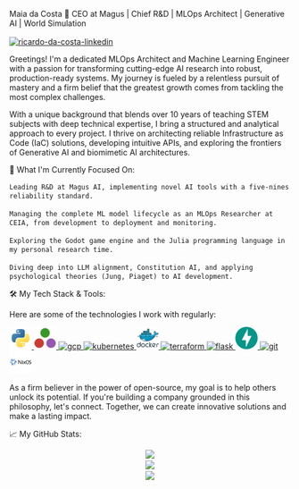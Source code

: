 Maia da Costa 👋
CEO at Magus | Chief R&D | MLOps Architect | Generative AI | World Simulation

<p align="left">
<a href="https://www.linkedin.com/in/ricardo-da-costa-0a7158155" target="blank"><img align="center" src="https://raw.githubusercontent.com/rahuldkjain/github-profile-readme-generator/master/src/images/icons/Social/linked-in-alt.svg" alt="ricardo-da-costa-linkedin" height="30" width="40" /></a>
</p>

Greetings! I'm a dedicated MLOps Architect and Machine Learning Engineer with a passion for transforming cutting-edge AI research into robust, production-ready systems. My journey is fueled by a relentless pursuit of mastery and a firm belief that the greatest growth comes from tackling the most complex challenges.

With a unique background that blends over 10 years of teaching STEM subjects with deep technical expertise, I bring a structured and analytical approach to every project. I thrive on architecting reliable Infrastructure as Code (IaC) solutions, developing intuitive APIs, and exploring the frontiers of Generative AI and biomimetic AI architectures.

🚀 What I'm Currently Focused On:

    Leading R&D at Magus AI, implementing novel AI tools with a five-nines reliability standard.

    Managing the complete ML model lifecycle as an MLOps Researcher at CEIA, from development to deployment and monitoring.

    Exploring the Godot game engine and the Julia programming language in my personal research time.

    Diving deep into LLM alignment, Constitution AI, and applying psychological theories (Jung, Piaget) to AI development.

🛠️ My Tech Stack & Tools:

Here are some of the technologies I work with regularly:

<p align="left">
<a href="https://www.python.org" target="_blank" rel="noreferrer">
<img src="https://raw.githubusercontent.com/devicons/devicon/master/icons/python/python-original.svg" alt="python" width="40" height="40"/>
</a>
<a href="https://julialang.org/" target="_blank" rel="noreferrer">
<img src="https://raw.githubusercontent.com/devicons/devicon/master/icons/julia/julia-original.svg" alt="julia" width="40" height="40"/>
</a>
<a href="https://cloud.google.com" target="_blank" rel="noreferrer">
<img src="https://www.vectorlogo.zone/logos/google_cloud/google_cloud-icon.svg" alt="gcp" width="40" height="40"/>
</a>
<a href="https://kubernetes.io" target="_blank" rel="noreferrer">
<img src="https://www.vectorlogo.zone/logos/kubernetes/kubernetes-icon.svg" alt="kubernetes" width="40" height="40"/>
</a>
<a href="https://www.docker.com/" target="_blank" rel="noreferrer">
<img src="https://raw.githubusercontent.com/devicons/devicon/master/icons/docker/docker-original-wordmark.svg" alt="docker" width="40" height="40"/>
</a>
<a href="https://www.terraform.io" target="_blank" rel="noreferrer">
<img src="https://www.vectorlogo.zone/logos/terraformio/terraformio-icon.svg" alt="terraform" width="40" height="40"/>
</a>
<a href="https://flask.palletsprojects.com/" target="_blank" rel="noreferrer">
<img src="https://flask.palletsprojects.com/en/stable/_images/flask-name.svg" alt="flask" width="40" height="40"/>
</a>
<a href="https://fastapi.tiangolo.com/" target="_blank" rel="noreferrer">
<img src="https://raw.githubusercontent.com/devicons/devicon/master/icons/fastapi/fastapi-original.svg" alt="fastapi" width="40" height="40"/>
</a>
<a href="https://git-scm.com/" target="_blank" rel="noreferrer">
<img src="https://www.vectorlogo.zone/logos/git-scm/git-scm-icon.svg" alt="git" width="40" height="40"/>
</a>
<a href="https://nixos.org/" target="_blank" rel="noreferrer">
<img src="https://raw.githubusercontent.com/devicons/devicon/master/icons/nixos/nixos-original-wordmark.svg" alt="nixos" width="40" height="40"/>
</a>
</p>

As a firm believer in the power of open-source, my goal is to help others unlock its potential. If you're building a company grounded in this philosophy, let's connect. Together, we can create innovative solutions and make a lasting impact.

📈 My GitHub Stats:

<p align="center">
<img src="https://github-readme-stats.vercel.app/api%3Fusername%3Dm-da-costa%26show_icons%3Dtrue%26theme%3Ddracula%26include_all_commits%3Dtrue%26count_private%3Dtrue"/>
<br/>
<img src="https://github-readme-streak-stats.herokuapp.com/%3Fuser%3Dm-da-costa%26theme%3Ddracula"/>
<br/>
<img src="https://github-readme-stats.vercel.app/api/top-langs/%3Fusername%3Dm-da-costa%26layout%3Dcompact%26langs_count%3D7%26theme%3Ddracula"/>
</p>
